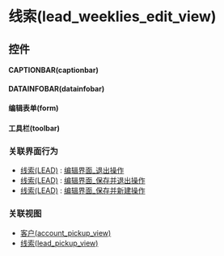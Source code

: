 # 线索(lead_weeklies_edit_view)  <!-- {docsify-ignore-all} -->



## 控件
#### CAPTIONBAR(captionbar)
#### DATAINFOBAR(datainfobar)
#### 编辑表单(form)
#### 工具栏(toolbar)


### 关联界面行为
  * [线索(LEAD)](module/crm/lead) : [编辑界面_退出操作](module/crm/lead#界面行为)
  * [线索(LEAD)](module/crm/lead) : [编辑界面_保存并退出操作](module/crm/lead#界面行为)
  * [线索(LEAD)](module/crm/lead) : [编辑界面_保存并新建操作](module/crm/lead#界面行为)

### 关联视图
  * [客户(account_pickup_view)](app/view/account_pickup_view)
  * [线索(lead_pickup_view)](app/view/lead_pickup_view)

<script>
 const { createApp } = Vue
  createApp({
    data() {
      return {

      }
    }
  }).use(ElementPlus).mount('#app')
</script>